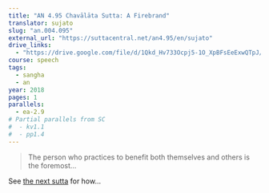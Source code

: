 ```yaml
---
title: "AN 4.95 Chavālāta Sutta: A Firebrand"
translator: sujato
slug: "an.004.095"
external_url: "https://suttacentral.net/an4.95/en/sujato"
drive_links:
  - "https://drive.google.com/file/d/1Qkd_Hv733Ocpj5-1O_XpBFsEeExwQTpJ/view?usp=drivesdk"
course: speech
tags:
  - sangha
  - an
year: 2018
pages: 1
parallels:
  - ea-2.9
# Partial parallels from SC
#  - kv1.1
#  - pp1.4
---
```


> The person who practices to benefit both themselves and others is the foremost...

See [the next sutta](/content/canon/an4.96) for how...
